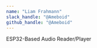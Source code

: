 ```yaml
---
name: "Liam Frahmann"
slack_handle: "@Ameboid"
github_handle: "@Ameboid"
---
```


ESP32-Based Audio Reader/Player

<!-- This is a board of which can read the signals sent through a 3.5mm Audio jack, store them in either 256 Gigs of onboard SD-like storage or a Micro SD-Card of any storage size. It features a color TFT from Adaftuit, specifically the ILI9341 with the Capacitive touch chip FT6206. It offers a built-in battery charger, BQ24259RGER, a TCA6416ARTWR Expander, and for the Audio portion the TLV320AIC3204IRHBR as the main IC and the TPA2012D2RTJR for the Class D amp for external speakers. It is all controlled by the ESP32-C3-MINI-1-N4. 3.3V is supplied by the TPS63001DRCR, and the LCD backlight from TPS62740DSSR. These IC's use the I2C interface, but the TLV320 has the capability for SPI -->

<!-- The price of the board varies based on the amount desired, but it tends to range from 2 to 10 for five units. The components go for around 25 for one set, due mostly to the 256 gigs of onboard storage. The LCD is ordered from Adafruit and is 20. PCBA is more pricy since it must be standard, if using JLCPCB. -->

<!-- I have been designing this for about two years, from the gound up, and have learned a lot throughout the process. I have made many revisions, but what has stayed has been the ESP, Charger, and I had a FUSB PD chip onthe board, but decided to remove it for my sanities sake, since I had to make libraries to interface with each of the IC's described above, and as of 12/22/24, I have not even finished with the Libraries for the devices,and I still have to decipher the LCD and SD Libraries, the firs of which is much eaiser than the other. And here is a call to action: If you feel like you could help me, the code is provided in this fork and in my own repository. -->
